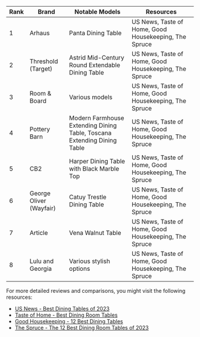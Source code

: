 | Rank | Brand | Notable Models | Resources |
|------|------------------|------------------------------------------------------|---------------------------------------------------------------------------------------------------|
| 1 | Arhaus | Panta Dining Table | US News, Taste of Home, Good Housekeeping, The Spruce |
| 2 | Threshold (Target) | Astrid Mid-Century Round Extendable Dining Table | US News, Taste of Home, Good Housekeeping, The Spruce |
| 3 | Room & Board | Various models | US News, Taste of Home, Good Housekeeping, The Spruce |
| 4 | Pottery Barn | Modern Farmhouse Extending Dining Table, Toscana Extending Dining Table | US News, Taste of Home, Good Housekeeping, The Spruce |
| 5 | CB2 | Harper Dining Table with Black Marble Top | US News, Taste of Home, Good Housekeeping, The Spruce |
| 6 | George Oliver (Wayfair) | Catuy Trestle Dining Table | US News, Taste of Home, Good Housekeeping, The Spruce |
| 7 | Article | Vena Walnut Table | US News, Taste of Home, Good Housekeeping, The Spruce |
| 8 | Lulu and Georgia | Various stylish options | US News, Taste of Home, Good Housekeeping, The Spruce |

For more detailed reviews and comparisons, you might visit the following resources:
- [US News - Best Dining Tables of 2023](https://www.usnews.com/360-reviews/home-goods/best-dining-tables)
- [Taste of Home - Best Dining Room Tables](https://www.tasteofhome.com/collection/best-dining-room-tables/)
- [Good Housekeeping - 12 Best Dining Tables](https://www.goodhousekeeping.com/home-products/g60980292/best-dining-tables/)
- [The Spruce - The 12 Best Dining Room Tables of 2023](https://www.thespruce.com/best-dining-room-tables-4774916)